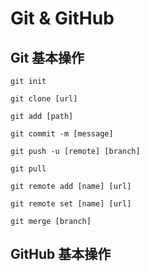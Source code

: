 # Git & GitHub

## Git 基本操作

`git init`

`git clone [url]`

`git add [path]`

`git commit -m [message]`

`git push -u [remote] [branch]`

`git pull`

`git remote add [name] [url]`

`git remote set [name] [url]`

`git merge [branch]`

## GitHub 基本操作

